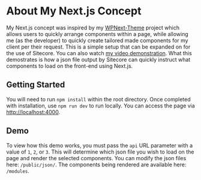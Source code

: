 # About My Next.js Concept

My Next.js concept was inspired by my [WPNext-Theme](https://github.com/RecaMedia/wpnext-boilerplate) project which allows users to quickly arrange components within a page, while allowing me (as the developer) to quickly create tailored made components for my client per their request. This is a simple setup that can be expanded on for the use of Sitecore. You can also watch [my video demonstration](https://www.youtube.com/watch?v=swGBhaH4er4). What this demostrates is how a json file output by Sitecore can quickly instruct what components to load on the front-end using Next.js.

## Getting Started

You will need to run `npm install` within the root directory. Once completed with installation, use `npm run dev` to run locally. You can access the page via [http://localhost:4000](http://localhost:4000).

## Demo

To view how this demo works, you must pass the `api` URL parameter with a value of `1`, `2`, or `3`. This will determine which json file you wish to load on the page and render the selected components. You can modify the json files here: `/public/json/`. The components being rendered are available here: `/modules`.